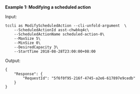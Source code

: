 **Example 1: Modifying a scheduled action**



Input: 

```
tccli as ModifyScheduledAction --cli-unfold-argument  \
    --ScheduledActionId asst-chwbkq4c\
    --ScheduledActionName scheduled-action-0\
    --MaxSize 5\
    --MinSize 0\
    --DesiredCapacity 3\
    --StartTime 2018-08-28T23:00:00+08:00
```

Output: 
```
{
    "Response": {
        "RequestId": "5f6f0f95-216f-4745-a2e6-617897e9cedb"
    }
}
```

